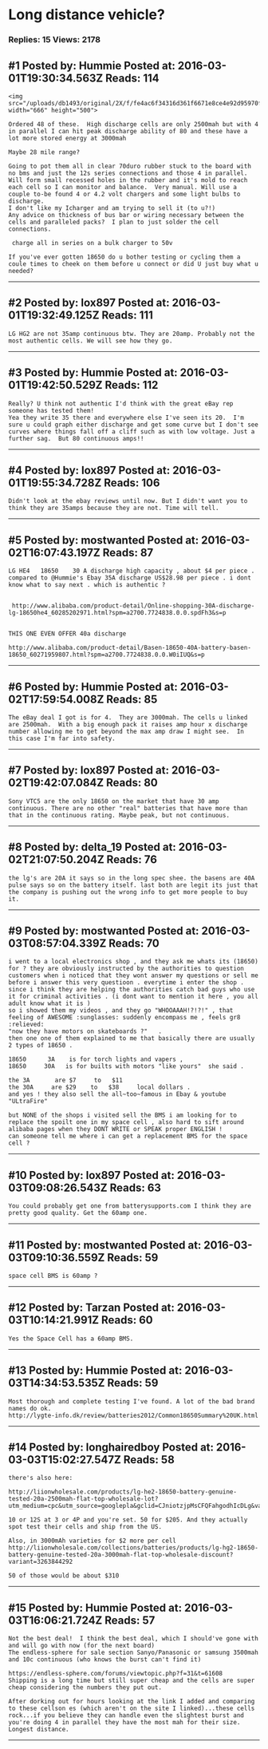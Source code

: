 # Long distance vehicle?

### Replies: 15 Views: 2178

## \#1 Posted by: Hummie Posted at: 2016-03-01T19:30:34.563Z Reads: 114

```
<img src="/uploads/db1493/original/2X/f/fe4ac6f34316d361f6671e8ce4e92d95970f4b2e.png" width="666" height="500">

Ordered 48 of these.  High discharge cells are only 2500mah but with 4 in parallel I can hit peak discharge ability of 80 and these have a lot more stored energy at 3000mah

Maybe 28 mile range?

Going to pot them all in clear 70duro rubber stuck to the board with no bms and just the 12s series connections and those 4 in parallel.  Will form small recessed holes in the rubber and it's mold to reach each cell so I can monitor and balance.  Very manual. Will use a couple to-be found 4 or 4.2 volt chargers and some light bulbs to discharge.  
I don't like my Icharger and am trying to sell it (to u?!)
Any advice on thickness of bus bar or wiring necessary between the cells and paralleled packs?  I plan to just solder the cell connections. 

 charge all in series on a bulk charger to 50v

If you've ever gotten 18650 do u bother testing or cycling them a coule times to cheek on them before u connect or did U just buy what u needed?
```

---
## \#2 Posted by: lox897 Posted at: 2016-03-01T19:32:49.125Z Reads: 111

```
LG HG2 are not 35amp continuous btw. They are 20amp. Probably not the most authentic cells. We will see how they go.
```

---
## \#3 Posted by: Hummie Posted at: 2016-03-01T19:42:50.529Z Reads: 112

```
Really? U think not authentic I'd think with the great eBay rep someone has tested them!
Yea they write 35 there and everywhere else I've seen its 20.  I'm sure u could graph either discharge and get some curve but I don't see curves where things fall off a cliff such as with low voltage. Just a further sag.  But 80 continuous amps!!
```

---
## \#4 Posted by: lox897 Posted at: 2016-03-01T19:55:34.728Z Reads: 106

```
Didn't look at the ebay reviews until now. But I didn't want you to think they are 35amps because they are not. Time will tell.
```

---
## \#5 Posted by: mostwanted Posted at: 2016-03-02T16:07:43.197Z Reads: 87

```
LG HE4   18650    30 A discharge high capacity , about $4 per piece . compared to @Hummie's Ebay 35A discharge US$28.98 per piece . i dont know what to say next . which is authentic ?


 http://www.alibaba.com/product-detail/Online-shopping-30A-discharge-lg-18650he4_60285202971.html?spm=a2700.7724838.0.0.spdFh3&s=p


THIS ONE EVEN OFFER 40a discharge 

http://www.alibaba.com/product-detail/Basen-18650-40A-battery-basen-18650_60271959807.html?spm=a2700.7724838.0.0.W0iIUQ&s=p
```

---
## \#6 Posted by: Hummie Posted at: 2016-03-02T17:59:54.008Z Reads: 85

```
The eBay deal I got is for 4.  They are 3000mah. The cells u linked are 2500mah.  With a big enough pack it raises amp hour x discharge number allowing me to get beyond the max amp draw I might see.  In this case I'm far into safety.
```

---
## \#7 Posted by: lox897 Posted at: 2016-03-02T19:42:07.084Z Reads: 80

```
Sony VTC5 are the only 18650 on the market that have 30 amp continuous. There are no other "real" batteries that have more than that in the continuous rating. Maybe peak, but not continuous.
```

---
## \#8 Posted by: delta_19 Posted at: 2016-03-02T21:07:50.204Z Reads: 76

```
the lg's are 20A it says so in the long spec shee. the basens are 40A pulse says so on the battery itself. last both are legit its just that the company is pushing out the wrong info to get more people to buy it.
```

---
## \#9 Posted by: mostwanted Posted at: 2016-03-03T08:57:04.339Z Reads: 70

```
i went to a local electronics shop , and they ask me whats its (18650) for ? they are obviously instructed by the authorities to question customers when i noticed that they wont answer my questions or sell me before i answer this very questioon . everytime i enter the shop . since i think they are helping the authorities catch bad guys who use it for criminal activities . (i dont want to mention it here , you all adult know what it is ) 
so i showed them my videos , and they go "WHOOAAAH!?!?!" , that feeling of AWESOME :sunglasses: suddenly encompass me , feels gr8 :relieved: 
"now they have motors on skateboards ?"   .  
then one one of them explained to me that basically there are usually 2 types of 18650 .

18650      3A    is for torch lights and vapers ,
18650     30A   is for builts with motors "like yours"  she said .

the 3A       are $7     to   $11    
the 30A     are $29    to   $38     local dollars .
and yes ! they also sell the all~too~famous in Ebay & youtube "ULtraFire" 

but NONE of the shops i visited sell the BMS i am looking for to replace the spoilt one in my space cell , also hard to sift around alibaba pages when they DONT WRITE or SPEAK proper ENGLISH !
can someone tell me where i can get a replacement BMS for the space cell ?
```

---
## \#10 Posted by: lox897 Posted at: 2016-03-03T09:08:26.543Z Reads: 63

```
You could probably get one from batterysupports.com I think they are pretty good quality. Get the 60amp one.
```

---
## \#11 Posted by: mostwanted Posted at: 2016-03-03T09:10:36.559Z Reads: 59

```
space cell BMS is 60amp ?
```

---
## \#12 Posted by: Tarzan Posted at: 2016-03-03T10:14:21.991Z Reads: 60

```
Yes the Space Cell has a 60amp BMS.
```

---
## \#13 Posted by: Hummie Posted at: 2016-03-03T14:34:53.535Z Reads: 59

```
Most thorough and complete testing I've found. A lot of the bad brand names do ok. 
http://lygte-info.dk/review/batteries2012/Common18650Summary%20UK.html
```

---
## \#14 Posted by: longhairedboy Posted at: 2016-03-03T15:02:27.547Z Reads: 58

```
there's also here: 

http://liionwholesale.com/products/lg-he2-18650-battery-genuine-tested-20a-2500mah-flat-top-wholesale-lot?utm_medium=cpc&utm_source=googlepla&gclid=CJniotzjpMsCFQFahgodhIcDLg&variant=1038173256

10 or 12S at 3 or 4P and you're set. 50 for $205. And they actually spot test their cells and ship from the US.

Also, in 3000mAh varieties for $2 more per cell
http://liionwholesale.com/collections/batteries/products/lg-hg2-18650-battery-genuine-tested-20a-3000mah-flat-top-wholesale-discount?variant=3263844292

50 of those would be about $310
```

---
## \#15 Posted by: Hummie Posted at: 2016-03-03T16:06:21.724Z Reads: 57

```
Not the best deal!  I think the best deal, which I should've gone with and will go with now (for the next board)
The endless-sphere for sale section Sanyo/Panasonic or samsung 3500mah and 10c continuous (who knows the burst can't find it)

https://endless-sphere.com/forums/viewtopic.php?f=31&t=61608
Shipping is a long time but still super cheap and the cells are super cheap considering the numbers they put out.  

After dorking out for hours looking at the link I added and comparing to these cellson es (which aren't on the site I linked)...these cells rock...if you believe they can handle even the slightest burst and you're doing 4 in parallel they have the most mah for their size. Longest distance.
```

---
